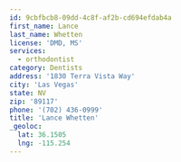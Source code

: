 ```yaml
---
id: 9cbfbcb8-09dd-4c8f-af2b-cd694efdab4a
first_name: Lance
last_name: Whetten
license: 'DMD, MS'
services:
  - orthodontist
category: Dentists
address: '1830 Terra Vista Way'
city: 'Las Vegas'
state: NV
zip: '89117'
phone: '(702) 436-0999'
title: 'Lance Whetten'
_geoloc:
  lat: 36.1505
  lng: -115.254
---
```

